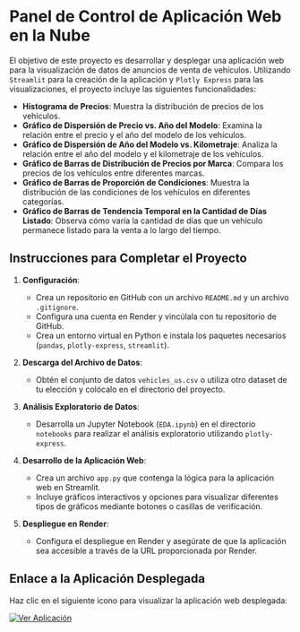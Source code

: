 # Panel de Control de Aplicación Web en la Nube

El objetivo de este proyecto es desarrollar y desplegar una aplicación web para la visualización de datos de anuncios de venta de vehículos. Utilizando `Streamlit` para la creación de la aplicación y `Plotly Express` para las visualizaciones, el proyecto incluye las siguientes funcionalidades:

- **Histograma de Precios**: Muestra la distribución de precios de los vehículos.
- **Gráfico de Dispersión de Precio vs. Año del Modelo**: Examina la relación entre el precio y el año del modelo de los vehículos.
- **Gráfico de Dispersión de Año del Modelo vs. Kilometraje**: Analiza la relación entre el año del modelo y el kilometraje de los vehículos.
- **Gráfico de Barras de Distribución de Precios por Marca**: Compara los precios de los vehículos entre diferentes marcas.
- **Gráfico de Barras de Proporción de Condiciones**: Muestra la distribución de las condiciones de los vehículos en diferentes categorías.
- **Gráfico de Barras de Tendencia Temporal en la Cantidad de Días Listado**: Observa cómo varía la cantidad de días que un vehículo permanece listado para la venta a lo largo del tiempo.

## Instrucciones para Completar el Proyecto

1. **Configuración**:
   - Crea un repositorio en GitHub con un archivo `README.md` y un archivo `.gitignore`.
   - Configura una cuenta en Render y vincúlala con tu repositorio de GitHub.
   - Crea un entorno virtual en Python e instala los paquetes necesarios (`pandas`, `plotly-express`, `streamlit`).

2. **Descarga del Archivo de Datos**:
   - Obtén el conjunto de datos `vehicles_us.csv` o utiliza otro dataset de tu elección y colócalo en el directorio del proyecto.

3. **Análisis Exploratorio de Datos**:
   - Desarrolla un Jupyter Notebook (`EDA.ipynb`) en el directorio `notebooks` para realizar el análisis exploratorio utilizando `plotly-express`.

4. **Desarrollo de la Aplicación Web**:
   - Crea un archivo `app.py` que contenga la lógica para la aplicación web en Streamlit.
   - Incluye gráficos interactivos y opciones para visualizar diferentes tipos de gráficos mediante botones o casillas de verificación.

5. **Despliegue en Render**:
   - Configura el despliegue en Render y asegúrate de que la aplicación sea accesible a través de la URL proporcionada por Render.

## Enlace a la Aplicación Desplegada

Haz clic en el siguiente icono para visualizar la aplicación web desplegada:

[![Ver Aplicación](https://img.shields.io/badge/Ver%20Aplicación%20-Web%20App-blue)](https://proyecto-sprint-5-4b22.onrender.com/)

